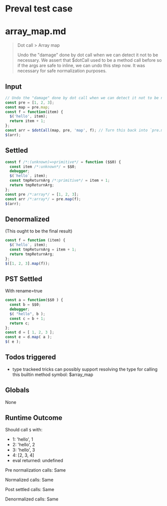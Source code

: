 # Preval test case

# array_map.md

> Dot call > Array map
>
> Undo the "damage" done by dot call when we can detect it not to be necessary. We assert that $dotCall used to be a method call before so if the args are safe to inline, we can undo this step now. It was necessary for safe normalization purposes.

## Input

`````js filename=intro
// Undo the "damage" done by dot call when we can detect it not to be necessary. We assert that $dotCall used to be a method call before so if the args are safe to inline, we can undo this step now. It was necessary for safe normalization purposes.
const pre = [1, 2, 3];
const map = pre.map;
const f = function(item) {
  $('hello', item);
  return item + 1;
};
const arr = $dotCall(map, pre, 'map', f); // Turn this back into `pre.map(f);`
$(arr);
`````


## Settled


`````js filename=intro
const f /*:(unknown)=>primitive*/ = function ($$0) {
  const item /*:unknown*/ = $$0;
  debugger;
  $(`hello`, item);
  const tmpReturnArg /*:primitive*/ = item + 1;
  return tmpReturnArg;
};
const pre /*:array*/ = [1, 2, 3];
const arr /*:array*/ = pre.map(f);
$(arr);
`````


## Denormalized
(This ought to be the final result)

`````js filename=intro
const f = function (item) {
  $(`hello`, item);
  const tmpReturnArg = item + 1;
  return tmpReturnArg;
};
$([1, 2, 3].map(f));
`````


## PST Settled
With rename=true

`````js filename=intro
const a = function($$0 ) {
  const b = $$0;
  debugger;
  $( "hello", b );
  const c = b + 1;
  return c;
};
const d = [ 1, 2, 3 ];
const e = d.map( a );
$( e );
`````


## Todos triggered


- type trackeed tricks can possibly support resolving the type for calling this builtin method symbol: $array_map


## Globals


None


## Runtime Outcome


Should call `$` with:
 - 1: 'hello', 1
 - 2: 'hello', 2
 - 3: 'hello', 3
 - 4: [2, 3, 4]
 - eval returned: undefined

Pre normalization calls: Same

Normalized calls: Same

Post settled calls: Same

Denormalized calls: Same
